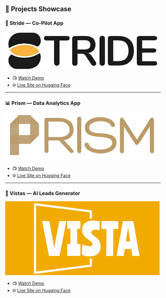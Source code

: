 ## 🚀 Projects Showcase

### 🎯 Stride — Co-Pilot App
![Stride App Screenshot](https://github.com/arnavbhatiamait/MicroNova/blob/main/Stride_logo.jpg)
- 📺 [Watch Demo](https://youtu.be/IJsQaPAovoo)
- 🌐 [Live Site on Hugging Face](https://huggingface.co/spaces/Arnavbhatia/Stride)

---

### 📊 Prism — Data Analytics App
![Nova App Screenshot](https://github.com/arnavbhatiamait/MicroNova/blob/main/prims_new.PNG)
- 📺 [Watch Demo](https://youtu.be/oA1BJZjfCa4)
- 🌐 [Live Site on Hugging Face](https://huggingface.co/spaces/Arnavbhatia/Prims)

---

### 🧠 Vistas — AI Leads Generator
![Vistas App Screenshot](https://github.com/arnavbhatiamait/MicroNova/blob/main/Vistas_1.png)
- 📺 [Watch Demo](https://youtu.be/udpBpbb_CcU)
- 🌐 [Live Site on Hugging Face](https://huggingface.co/spaces/mokorox/Lead_Analyzer_Vista)
